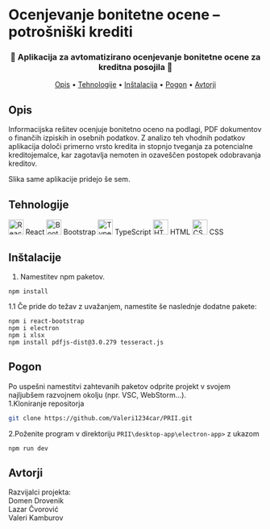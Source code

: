 # Ocenjevanje bonitetne ocene – potrošniški krediti

<div align="center">
  <h3>🌟 Aplikacija za avtomatizirano ocenjevanje bonitetne ocene za kreditna posojila 🌟</h3>
</div>

<p align="center">
  <a href="#opis">Opis</a> •
  <a href="#tehnologije">Tehnologije</a> •
  <a href="#instalacija">Inštalacija</a> •
  <a href="#pogon">Pogon</a> •
  <a href="#avtorji">Avtorji</a>
</p>


## Opis

Informacijska rešitev ocenjuje bonitetno oceno na podlagi, PDF dokumentov o finančih izpiskih in osebnih podatkov. Z analizo teh vhodnih podatkov aplikacija določi primerno vrsto kredita in stopnjo tveganja za potencialne kreditojemalce, kar zagotavlja nemoten in ozaveščen postopek odobravanja kreditov. 

Slika same aplikacije pridejo še sem.

## Tehnologije
<img src="https://reactjs.org/favicon.ico" alt="React" width="30" height="30"> React
<img src="https://getbootstrap.com/docs/5.3/assets/brand/bootstrap-logo.svg" alt="Bootstrap" width="30" height="30"> Bootstrap
<img src="https://www.typescriptlang.org/favicon.ico" alt="TypeScript" width="30" height="30"> TypeScript
<img src="https://cdn.jsdelivr.net/npm/simple-icons@7.17.0/icons/html5.svg" alt="HTML" width="30" height="30"> HTML
<img src="https://cdn.jsdelivr.net/npm/simple-icons@7.17.0/icons/css3.svg" alt="CSS" width="30" height="30"> CSS

## Inštalacije


1. Namestitev npm paketov.
```
npm install
```
1.1 Če pride do težav z uvažanjem, namestite še naslednje dodatne pakete:
```
npm i react-bootstrap
npm i electron
npm i xlsx
npm install pdfjs-dist@3.0.279 tesseract.js   
```
## Pogon

Po uspešni namestitvi zahtevanih paketov odprite projekt v svojem najljubšem razvojnem okolju (npr. VSC, WebStorm...). <br>
1.Kloniranje repositorja
```sh
git clone https://github.com/Valeri1234car/PRII.git
```
2.Poženite program v direktoriju `PRII\desktop-app\electron-app>` z ukazom
```
npm run dev
```
## Avtorji

Razvijalci projekta: <br>
Domen Drovenik  <br>
Lazar Čvorović <br>
Valeri Kamburov <br>
## 


